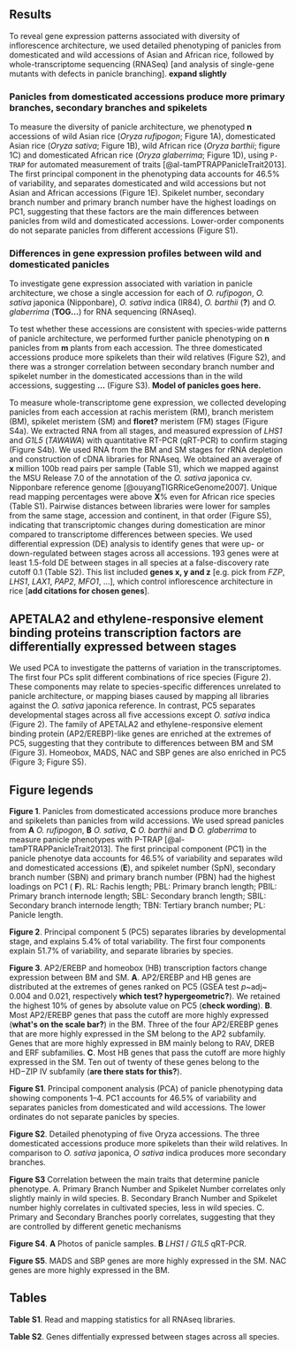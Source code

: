 ## Results

To reveal gene expression patterns associated with diversity of inflorescence architecture, we used detailed phenotyping of panicles from domesticated and wild accessions of Asian and African rice, followed by whole-transcriptome sequencing (RNASeq) [and analysis of single-gene mutants with defects in panicle branching]. **expand slightly**

### Panicles from domesticated accessions produce more primary branches, secondary branches and spikelets

To measure the diversity of panicle architecture, we phenotyped **n** accessions of wild Asian rice (*Oryza rufipogon*; Figure 1A), domesticated Asian rice (*Oryza sativa*; Figure 1B), wild African rice (*Oryza barthii*; figure 1C) and domesticated African rice (*Oryza glaberrima*; Figure 1D), using `P-TRAP` for automated measurement of traits [@al-tamPTRAPPanicleTrait2013]. The first principal component in the phenotyping data accounts for 46.5% of variability, and separates domesticated and wild accessions but not Asian and African accessions (Figure 1E). Spikelet number, secondary branch number and primary branch number have the highest loadings on PC1, suggesting that these factors are the main differences between panicles from wild and domesticated accessions. Lower-order components do not separate panicles from different accessions (Figure S1).

### Differences in gene expression profiles between wild and domesticated panicles

To investigate gene expression associated with variation in panicle architecture, we chose a single accession for each of *O. rufipogon*, *O. sativa* japonica (Nipponbare), *O. sativa* indica (IR84), *O. barthii* (**?**) and *O. glaberrima* (**TOG...**) for RNA sequencing (RNAseq).

To test whether these accessions are consistent with species-wide patterns of panicle architecture, we performed further panicle phenotyping on **n** panicles from **m** plants from each accession. The three domesticated accessions produce more spikelets than their wild relatives (Figure S2), and there was a stronger correlation between secondary branch number and spikelet number in the domesticated accessions than in the wild accessions, suggesting **...** (Figure S3). **Model of panicles goes here.**

To measure whole-transcriptome gene expression, we collected developing panicles from each accession at rachis meristem (RM), branch meristem (BM), spikelet meristem (SM) and **floret?** meristem (FM) stages (Figure S4a). We extracted RNA from all stages, and measured expression of *LHS1* and *G1L5* (*TAWAWA*) with quantitative RT-PCR (qRT-PCR) to confirm staging (Figure S4b). We used RNA from the BM and SM stages for rRNA depletion and construction of cDNA libraries for RNAseq. We obtained an average of **x** million 100b read pairs per sample (Table S1), which we mapped against the MSU Release 7.0 of the annotation of the *O. sativa* japonica cv. Nipponbare reference genome [@ouyangTIGRRiceGenome2007]. Unique read mapping percentages were above **X**% even for African rice species (Table S1). Pairwise distances between libraries were lower for samples from the same stage, accession and continent, in that order (Figure S5), indicating that transcriptomic changes during domestication are minor compared to transcriptome differences between species. We used differential expression (DE) analysis to identify genes that were up- or down-regulated between stages across all accessions. 193 genes were at least 1.5-fold DE between stages in all species at a false-discovery rate cutoff 0.1 (Table S2). This list included **genes x, y and z** [e.g. pick from *FZP*, *LHS1*, *LAX1*, *PAP2*, *MFO1*, ...], which control inflorescence architecture in rice [**add citations for chosen genes**]. 

## APETALA2 and ethylene-responsive element binding proteins transcription factors are differentially expressed between stages

We used PCA to investigate the patterns of variation in the transcriptomes. The first four PCs split different combinations of rice species (Figure 2). These components may relate to species-specific differences unrelated to panicle architecture, or mapping biases caused by mapping all libraries against the *O. sativa* japonica reference. In contrast, PC5 separates developmental stages across all five accessions except *O. sativa* indica (Figure 2). The family of APETALA2 and ethylene-responsive element binding protein (AP2/EREBP)-like genes are enriched at the extremes of PC5, suggesting that they contribute to differences between BM and SM (Figure 3). Homeobox, MADS, NAC and SBP genes are also enriched in PC5 (Figure 3; Figure S5). 

## Figure legends

**Figure 1**. Panicles from domesticated accessions produce more branches and spikelets than panicles from wild accessions. We used spread panicles from **A** *O. rufipogon*, **B** *O. sativa*, **C** *O. barthii* and **D** *O. glaberrima* to measure panicle phenotypes with P-TRAP [@al-tamPTRAPPanicleTrait2013]. The first principal component (PC1) in the panicle phenotye data accounts for 46.5% of variability and separates wild and domesticated accessions (**E**), and spikelet number (SpN), secondary branch number (SBN) and primary branch number (PBN) had the highest loadings on PC1 ( **F**). RL: Rachis length; PBL: Primary branch length; PBIL: Primary branch internode length; SBL: Secondary branch length; SBIL: Secondary branch internode length; TBN: Tertiary branch number; PL: Panicle length.

**Figure 2**. Principal component 5 (PC5) separates libraries by developmental stage, and explains 5.4% of total variability. The first four components explain 51.7% of variability, and separate libraries by species.

**Figure 3**. AP2/EREBP and homeobox (HB) transcription factors change expression between BM and SM. **A**. AP2/EREBP and HB genes are distributed at the extremes of genes ranked on PC5 (GSEA test *p*~adj~ 0.004 and 0.021, respectively **which test? hypergeometric?**). We retained the highest 10% of genes by absolute value on PC5 (**check wording**). **B**. Most AP2/EREBP genes that pass the cutoff are more highly expressed (**what's on the scale bar?**) in the BM. Three of the four AP2/EREBP genes that are more highly expressed in the SM belong to the AP2 subfamily. Genes that are more highly expressed in BM mainly belong to RAV, DREB and ERF subfamilies. **C**. Most HB genes that pass the cutoff are more highly expressed in the SM. Ten out of twenty of these genes belong to the HD−ZIP IV subfamily (**are there stats for this?**).

**Figure S1**. Principal component analysis (PCA) of panicle phenotyping data showing components 1–4. PC1 accounts for 46.5% of variability and separates panicles from domesticated and wild accessions. The lower ordinates do not separate panicles by species.

**Figure S2**. Detailed phenotyping of five Oryza accessions. The three domesticated accessions produce more spikelets than their wild relatives. In comparison to *O. sativa* japonica, *O sativa* indica produces more secondary branches.

**Figure S3** Correlation between the main traits that determine panicle phenotype. A. Primary Branch Number and Spikelet Number correlates only slightly mainly in wild species. B. Secondary Branch Number and Spikelet number
highly correlates in cultivated species, less in wild species. C.
Primary and Secondary Branches poorly correlates, suggesting that they
are controlled by different genetic mechanisms

**Figure S4**. **A** Photos of panicle samples. **B** *LHS1* / *G1L5* qRT-PCR.

**Figure S5**. MADS and SBP genes are more highly expressed in the SM. NAC genes are more highly expressed in the BM.

## Tables

**Table S1**. Read and mapping statistics for all RNAseq libraries.

**Table S2**. Genes diffentially expressed between stages across all species.